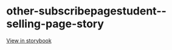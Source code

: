 # other-subscribepagestudent--selling-page-story

[View in storybook](https://raw.githack.com/Independent-Digital-News-and-Media-Ltd/indy-branch-review/PR-7767-sb/index.html?path=/story/other-subscribepagestudent--selling-page-story)